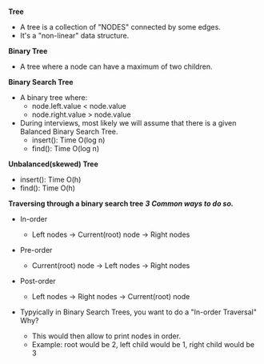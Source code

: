 **Tree**

- A tree is a collection of "NODES" connected by some edges.
- It's a "non-linear" data structure.

**Binary Tree**

- A tree where a node can have a maximum of two children.

**Binary Search Tree**

- A binary tree where:
  - node.left.value < node.value
  - node.right.value > node.value
- During interviews, most likely we will assume that there is a given Balanced Binary Search Tree.
  - insert(): Time O(log n)
  - find(): Time O(log n)

**Unbalanced(skewed) Tree**

- insert(): Time O(h)
- find(): Time O(h)

**Traversing through a binary search tree**
**_3 Common ways to do so._**

- In-order
  - Left nodes -> Current(root) node -> Right nodes
- Pre-order
  - Current(root) node -> Left nodes -> Right nodes
- Post-order

  - Left nodes -> Right nodes -> Current(root) node

- Typyically in Binary Search Trees, you want to do a "In-order Traversal" Why?
  - This would then allow to print nodes in order.
  - Example: root would be 2, left child would be 1, right child would be 3
